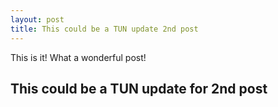 ```yaml
---
layout: post
title: This could be a TUN update 2nd post 
---
```


This is it!
What a wonderful post!
## This could be a TUN update for 2nd post